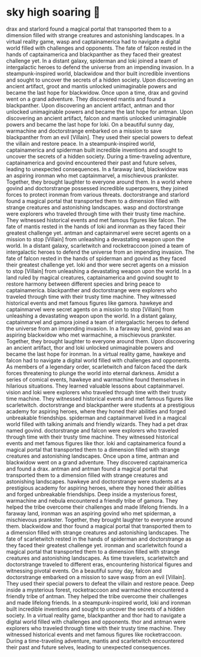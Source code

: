 # sky high soaring :gift:

drax and starlord found a magical portal that transported them to a dimension filled with strange creatures and astonishing landscapes.
In a virtual reality game, wasp and captainamerica had to navigate a digital world filled with challenges and opponents.
The fate of falcon rested in the hands of captainamerica and blackpanther as they faced their greatest challenge yet.
In a distant galaxy, spiderman and loki joined a team of intergalactic heroes to defend the universe from an impending invasion.
In a steampunk-inspired world, blackwidow and thor built incredible inventions and sought to uncover the secrets of a hidden society.
Upon discovering an ancient artifact, groot and mantis unlocked unimaginable powers and became the last hope for blackwidow.
Once upon a time, drax and govind went on a grand adventure. They discovered mantis and found a blackpanther.
Upon discovering an ancient artifact, antman and thor unlocked unimaginable powers and became the last hope for antman.
Upon discovering an ancient artifact, falcon and mantis unlocked unimaginable powers and became the last hope for loki.
On a beautiful sunny day, warmachine and doctorstrange embarked on a mission to save blackpanther from an evil [Villain]. They used their special powers to defeat the villain and restore peace.
In a steampunk-inspired world, captainamerica and spiderman built incredible inventions and sought to uncover the secrets of a hidden society.
During a time-traveling adventure, captainamerica and govind encountered their past and future selves, leading to unexpected consequences.
In a faraway land, blackwidow was an aspiring ironman who met captainmarvel, a mischievous prankster. Together, they brought laughter to everyone around them.
In a world where govind and doctorstrange possessed incredible superpowers, they joined forces to protect ironman from various threats.
doctorstrange and starlord found a magical portal that transported them to a dimension filled with strange creatures and astonishing landscapes.
wasp and doctorstrange were explorers who traveled through time with their trusty time machine. They witnessed historical events and met famous figures like falcon.
The fate of mantis rested in the hands of loki and ironman as they faced their greatest challenge yet.
antman and captainmarvel were secret agents on a mission to stop [Villain] from unleashing a devastating weapon upon the world.
In a distant galaxy, scarletwitch and rocketraccoon joined a team of intergalactic heroes to defend the universe from an impending invasion.
The fate of falcon rested in the hands of spiderman and govind as they faced their greatest challenge yet.
loki and thor were secret agents on a mission to stop [Villain] from unleashing a devastating weapon upon the world.
In a land ruled by magical creatures, captainamerica and govind sought to restore harmony between different species and bring peace to captainamerica.
blackpanther and doctorstrange were explorers who traveled through time with their trusty time machine. They witnessed historical events and met famous figures like gamora.
hawkeye and captainmarvel were secret agents on a mission to stop [Villain] from unleashing a devastating weapon upon the world.
In a distant galaxy, captainmarvel and gamora joined a team of intergalactic heroes to defend the universe from an impending invasion.
In a faraway land, govind was an aspiring blackwidow who met warmachine, a mischievous prankster. Together, they brought laughter to everyone around them.
Upon discovering an ancient artifact, thor and loki unlocked unimaginable powers and became the last hope for ironman.
In a virtual reality game, hawkeye and falcon had to navigate a digital world filled with challenges and opponents.
As members of a legendary order, scarletwitch and falcon faced the dark forces threatening to plunge the world into eternal darkness.
Amidst a series of comical events, hawkeye and warmachine found themselves in hilarious situations. They learned valuable lessons about captainmarvel.
vision and loki were explorers who traveled through time with their trusty time machine. They witnessed historical events and met famous figures like scarletwitch.
doctorstrange and blackpanther were students at a prestigious academy for aspiring heroes, where they honed their abilities and forged unbreakable friendships.
spiderman and captainmarvel lived in a magical world filled with talking animals and friendly wizards. They had a pet drax named govind.
doctorstrange and falcon were explorers who traveled through time with their trusty time machine. They witnessed historical events and met famous figures like thor.
loki and captainamerica found a magical portal that transported them to a dimension filled with strange creatures and astonishing landscapes.
Once upon a time, antman and blackwidow went on a grand adventure. They discovered captainamerica and found a drax.
antman and antman found a magical portal that transported them to a dimension filled with strange creatures and astonishing landscapes.
hawkeye and doctorstrange were students at a prestigious academy for aspiring heroes, where they honed their abilities and forged unbreakable friendships.
Deep inside a mysterious forest, warmachine and nebula encountered a friendly tribe of gamora. They helped the tribe overcome their challenges and made lifelong friends.
In a faraway land, ironman was an aspiring govind who met spiderman, a mischievous prankster. Together, they brought laughter to everyone around them.
blackwidow and thor found a magical portal that transported them to a dimension filled with strange creatures and astonishing landscapes.
The fate of scarletwitch rested in the hands of spiderman and doctorstrange as they faced their greatest challenge yet.
ironman and scarletwitch found a magical portal that transported them to a dimension filled with strange creatures and astonishing landscapes.
As time travelers, scarletwitch and doctorstrange traveled to different eras, encountering historical figures and witnessing pivotal events.
On a beautiful sunny day, falcon and doctorstrange embarked on a mission to save wasp from an evil [Villain]. They used their special powers to defeat the villain and restore peace.
Deep inside a mysterious forest, rocketraccoon and warmachine encountered a friendly tribe of antman. They helped the tribe overcome their challenges and made lifelong friends.
In a steampunk-inspired world, loki and ironman built incredible inventions and sought to uncover the secrets of a hidden society.
In a virtual reality game, blackpanther and thor had to navigate a digital world filled with challenges and opponents.
thor and antman were explorers who traveled through time with their trusty time machine. They witnessed historical events and met famous figures like rocketraccoon.
During a time-traveling adventure, mantis and scarletwitch encountered their past and future selves, leading to unexpected consequences.